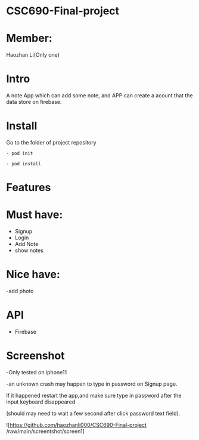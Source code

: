# CSC690-Final-project

# Member:
Haozhan Li(Only one)

# Intro
A note App which can add some note, and APP can create a acount that the data store on firebase.

# Install  

Go to the folder of project repository

  `- pod init`

  `- pod install`

# Features

# Must have:
- Signup
- Login
- Add Note
- show notes

# Nice have:
-add photo



# API
- Firebase

# Screenshot

-Only tested on iphone11

-an unknown crash may happen to type in password on Signup page.

If it happened restart the app,and make sure type in password after the input keyboard disappeared

(should may need to wait a few second after click password text field).

![https://github.com/haozhanli000/CSC690-Final-project
/raw/main/screentshot/screen1]









